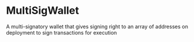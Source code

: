 # MultiSigWallet
A multi-signatory wallet that gives signing right to an array of addresses on deployment to sign transactions for execution

